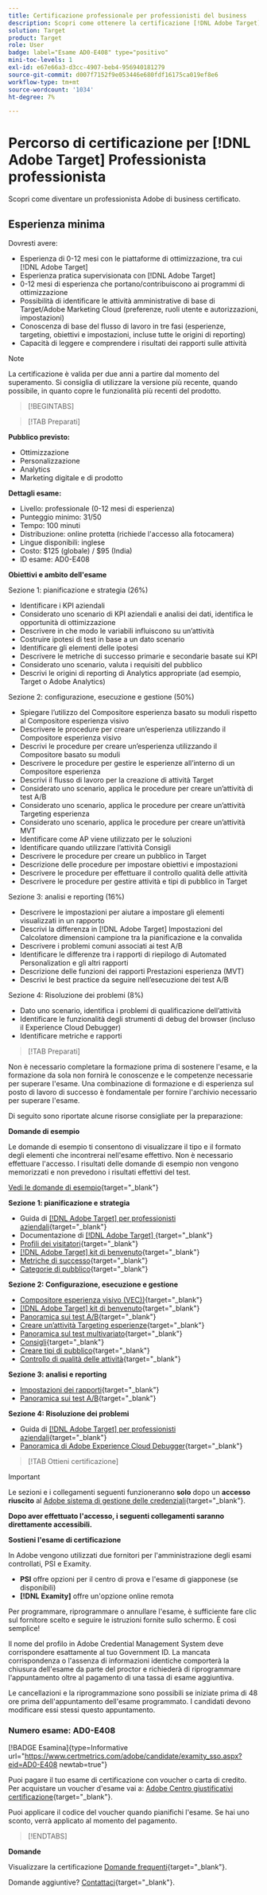 ```yaml
---
title: Certificazione professionale per professionisti del business
description: Scopri come ottenere la certificazione [!DNL Adobe Target] Professionista di business.
solution: Target
product: Target
role: User
badge: label="Esame AD0-E408" type="positivo"
mini-toc-levels: 1
exl-id: e67e66a3-d3cc-4907-beb4-956940181279
source-git-commit: d007f7152f9e053446e680fdf16175ca019ef8e6
workflow-type: tm+mt
source-wordcount: '1034'
ht-degree: 7%

---
```


# Percorso di certificazione per [!DNL Adobe Target] Professionista professionista

Scopri come diventare un professionista Adobe di business certificato.

## Esperienza minima

Dovresti avere:

* Esperienza di 0-12 mesi con le piattaforme di ottimizzazione, tra cui [!DNL Adobe Target]
* Esperienza pratica supervisionata con [!DNL Adobe Target]
* 0-12 mesi di esperienza che portano/contribuiscono ai programmi di ottimizzazione
* Possibilità di identificare le attività amministrative di base di Target/Adobe Marketing Cloud (preferenze, ruoli utente e autorizzazioni, impostazioni)
* Conoscenza di base del flusso di lavoro in tre fasi (esperienze, targeting, obiettivi e impostazioni, incluse tutte le origini di reporting)
* Capacità di leggere e comprendere i risultati dei rapporti sulle attività

>[!NOTE]
>
>La certificazione è valida per due anni a partire dal momento del superamento. Si consiglia di utilizzare la versione più recente, quando possibile, in quanto copre le funzionalità più recenti del prodotto.

>[!BEGINTABS]

>[!TAB Preparati]

**Pubblico previsto:**

* Ottimizzazione
* Personalizzazione
* Analytics
* Marketing digitale e di prodotto

**Dettagli esame:**

* Livello: professionale (0-12 mesi di esperienza)
* Punteggio minimo: 31/50
* Tempo: 100 minuti
* Distribuzione: online protetta (richiede l&#39;accesso alla fotocamera)
* Lingue disponibili: inglese
* Costo: $125 (globale) / $95 (India)
* ID esame: AD0-E408

**Obiettivi e ambito dell&#39;esame**

Sezione 1: pianificazione e strategia (26%)

* Identificare i KPI aziendali
* Considerato uno scenario di KPI aziendali e analisi dei dati, identifica le opportunità di ottimizzazione
* Descrivere in che modo le variabili influiscono su un’attività
* Costruire ipotesi di test in base a un dato scenario
* Identificare gli elementi delle ipotesi
* Descrivere le metriche di successo primarie e secondarie basate sui KPI
* Considerato uno scenario, valuta i requisiti del pubblico
* Descrivi le origini di reporting di Analytics appropriate (ad esempio, Target o Adobe Analytics)

Sezione 2: configurazione, esecuzione e gestione (50%)

* Spiegare l’utilizzo del Compositore esperienza basato su moduli rispetto al Compositore esperienza visivo
* Descrivere le procedure per creare un’esperienza utilizzando il Compositore esperienza visivo
* Descrivi le procedure per creare un’esperienza utilizzando il Compositore basato su moduli
* Descrivere le procedure per gestire le esperienze all’interno di un Compositore esperienza
* Descrivi il flusso di lavoro per la creazione di attività Target
* Considerato uno scenario, applica le procedure per creare un’attività di test A/B
* Considerato uno scenario, applica le procedure per creare un’attività Targeting esperienza
* Considerato uno scenario, applica le procedure per creare un’attività MVT
* Identificare come AP viene utilizzato per le soluzioni
* Identificare quando utilizzare l’attività Consigli
* Descrivere le procedure per creare un pubblico in Target
* Descrizione delle procedure per impostare obiettivi e impostazioni
* Descrivere le procedure per effettuare il controllo qualità delle attività
* Descrivere le procedure per gestire attività e tipi di pubblico in Target

Sezione 3: analisi e reporting (16%)

* Descrivere le impostazioni per aiutare a impostare gli elementi visualizzati in un rapporto
* Descrivi la differenza in [!DNL Adobe Target] Impostazioni del Calcolatore dimensioni campione tra la pianificazione e la convalida
* Descrivere i problemi comuni associati ai test A/B
* Identificare le differenze tra i rapporti di riepilogo di Automated Personalization e gli altri rapporti
* Descrizione delle funzioni dei rapporti Prestazioni esperienza (MVT)
* Descrivi le best practice da seguire nell’esecuzione dei test A/B

Sezione 4: Risoluzione dei problemi (8%)

* Dato uno scenario, identifica i problemi di qualificazione dell’attività
* Identificare le funzionalità degli strumenti di debug del browser (incluso il Experience Cloud Debugger)
* Identificare metriche e rapporti

>[!TAB Preparati]

Non è necessario completare la formazione prima di sostenere l&#39;esame, e la formazione da sola non fornirà le conoscenze e le competenze necessarie per superare l&#39;esame. Una combinazione di formazione e di esperienza sul posto di lavoro di successo è fondamentale per fornire l&#39;archivio necessario per superare l&#39;esame.

Di seguito sono riportate alcune risorse consigliate per la preparazione:

**Domande di esempio**

Le domande di esempio ti consentono di visualizzare il tipo e il formato degli elementi che incontrerai nell&#39;esame effettivo. Non è necessario effettuare l&#39;accesso. I risultati delle domande di esempio non vengono memorizzati e non prevedono i risultati effettivi del test.

[Vedi le domande di esempio](https://scorpion.caveon.com/launchpad/ad0-e408-adobe-target-business-practitioner-professional-copy-5axknr){target="_blank"}

**Sezione 1: pianificazione e strategia**

* Guida di [[!DNL Adobe Target]  per professionisti aziendali](https://experienceleague.adobe.com/docs/target/using/target-home.html?lang=it){target="_blank"}
* Documentazione di [[!DNL Adobe Target] ](https://experienceleague.adobe.com/docs/target.html?lang=en){target="_blank"}
* [Profili dei visitatori](https://experienceleague.adobe.com/docs/target/using/audiences/visitor-profiles/visitor-profile.html?lang=it){target="_blank"}
* [[!DNL Adobe Target] kit di benvenuto](https://experienceleague.adobe.com/docs/target/using/introduction/welcome/target-welcome-kit.html?lang=en){target="_blank"}
* [Metriche di successo](https://experienceleague.adobe.com/docs/target/using/activities/success-metrics/success-metrics.html?lang=en){target="_blank"}
* [Categorie di pubblico](https://experienceleague.adobe.com/docs/target/using/audiences/create-audiences/categories-audiences/target-rules.html?lang=en){target="_blank"}

**Sezione 2: Configurazione, esecuzione e gestione**

* [Compositore esperienza visivo (VEC))](https://experienceleague.adobe.com/docs/target/using/experiences/vec/visual-experience-composer.html?lang=en){target="_blank"}
* [[!DNL Adobe Target] kit di benvenuto](https://experienceleague.adobe.com/docs/target/using/introduction/welcome/target-welcome-kit.html?lang=en){target="_blank"}
* [Panoramica sui test A/B](https://experienceleague.adobe.com/docs/target/using/activities/abtest/test-ab.html?lang=en){target="_blank"}
* [Creare un’attività Targeting esperienze](https://experienceleague.adobe.com/docs/target/using/activities/experience-targeting/create-targeting/xt-create.html?lang=en){target="_blank"}
* [Panoramica sul test multivariato](https://experienceleague.adobe.com/docs/target/using/activities/multivariate-test/multivariate-testing.html?lang=en){target="_blank"}
* [Consigli](https://experienceleague.adobe.com/docs/target/using/recommendations/recommendations.html?lang=en){target="_blank"}
* [Creare tipi di pubblico](https://experienceleague.adobe.com/docs/target/using/audiences/create-audiences/audiences.html?lang=it){target="_blank"}
* [Controllo di qualità delle attività](https://experienceleague.adobe.com/docs/target/using/activities/activity-qa/activity-qa.html?lang=en){target="_blank"}

**Sezione 3: analisi e reporting**

* [Impostazioni dei rapporti](https://experienceleague.adobe.com/docs/target/using/reports/settings/report-settings.html?lang=en){target="_blank"}
* [Panoramica sui test A/B](https://experienceleague.adobe.com/docs/target/using/activities/abtest/test-ab.html?lang=en){target="_blank"}

**Sezione 4: Risoluzione dei problemi**

* Guida di [[!DNL Adobe Target]  per professionisti aziendali](https://experienceleague.adobe.com/docs/target/using/target-home.html?lang=it){target="_blank"}
* [Panoramica di Adobe Experience Cloud Debugger](https://experienceleague.adobe.com/docs/debugger/using/experience-cloud-debugger.html?lang=it){target="_blank"}

>[!TAB Ottieni certificazione]

>[!IMPORTANT]
>
>Le sezioni e i collegamenti seguenti funzioneranno **solo**  dopo un **accesso riuscito** al [Adobe sistema di gestione delle credenziali](http://www.certmetrics.com/adobe){target="_blank"}.

**Dopo aver effettuato l&#39;accesso, i seguenti collegamenti saranno direttamente accessibili.**

**Sostieni l&#39;esame di certificazione**

In Adobe vengono utilizzati due fornitori per l&#39;amministrazione degli esami controllati, PSI e Examity.

* **PSI** offre opzioni per il centro di prova e l&#39;esame di giapponese (se disponibili)
* **[!DNL Examity]** offre un&#39;opzione online remota

Per programmare, riprogrammare o annullare l&#39;esame, è sufficiente fare clic sul fornitore scelto e seguire le istruzioni fornite sullo schermo. È così semplice!

Il nome del profilo in Adobe Credential Management System deve corrispondere esattamente al tuo Government ID. La mancata corrispondenza o l&#39;assenza di informazioni identiche comporterà la chiusura dell&#39;esame da parte del proctor e richiederà di riprogrammare l&#39;appuntamento oltre al pagamento di una tassa di esame aggiuntiva.

Le cancellazioni e la riprogrammazione sono possibili se iniziate prima di 48 ore prima dell&#39;appuntamento dell&#39;esame programmato. I candidati devono modificare essi stessi questo appuntamento.

### Numero esame: AD0-E408

[!BADGE Esamina]{type=Informative url="https://www.certmetrics.com/adobe/candidate/examity_sso.aspx?eid=AD0-E408 newtab=true"}

Puoi pagare il tuo esame di certificazione con voucher o carta di credito. Per acquistare un voucher d&#39;esame vai a: [Adobe Centro giustificativi certificazione](https://market.xvoucher.com/adobe/global){target="_blank"}.

Puoi applicare il codice del voucher quando pianifichi l&#39;esame. Se hai uno sconto, verrà applicato al momento del pagamento.

>[!ENDTABS]

**Domande**

Visualizzare la certificazione [Domande frequenti](https://experienceleague.adobe.com/docs/certification/certification/faq.html?lang=en){target="_blank"}.

Domande aggiuntive? [Contattaci](mailto:certif@adobe.com){target="_blank"}.
